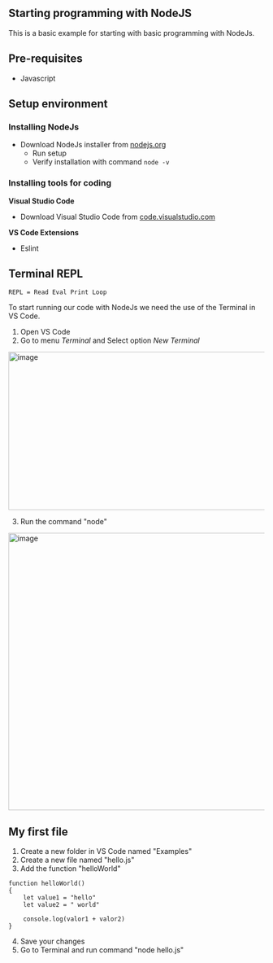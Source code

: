 ## Starting programming with NodeJS

This is a basic example for starting with basic programming with NodeJs.

## Pre-requisites
* Javascript


## Setup environment

### Installing NodeJs
* Download NodeJs installer from [nodejs.org](https://nodejs.org/en/download)
  * Run setup
  * Verify installation with command `node -v`


### Installing tools for coding
**Visual Studio Code**
* Download Visual Studio Code from [code.visualstudio.com](https://code.visualstudio.com/download)

**VS Code Extensions**
* Eslint

## Terminal REPL ##

```
REPL = Read Eval Print Loop
```

To start running our code with NodeJs we need the use of the Terminal in VS Code.

1. Open VS Code
2. Go to menu _Terminal_ and Select option _New Terminal_
   
<img width="576" height="311" alt="image" src="https://github.com/user-attachments/assets/02be4e43-9d4a-4f1d-a561-e62fecf717cb" />

3. Run the command "node"

<img width="1910" height="545" alt="image" src="https://github.com/user-attachments/assets/68ab64e6-c25a-4e08-bba0-850446d83fe9" />


## My first file ##
1. Create a new folder in VS Code named "Examples"
2. Create a new file named "hello.js"
3. Add the function "helloWorld"
   
```JS
function helloWorld()
{
    let value1 = "hello"
    let value2 = " world"

    console.log(valor1 + valor2)
}
```
4. Save your changes
5. Go to Terminal and run command "node hello.js"



